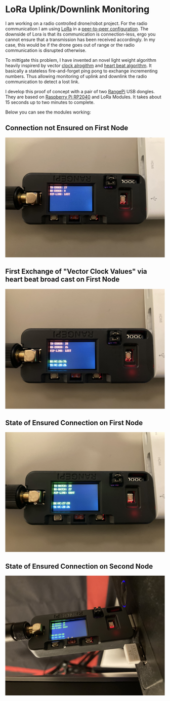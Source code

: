 # LoRa Uplink/Downlink Monitoring

I am working on a radio controlled drone/robot project. For the radio communication I am using [LoRa](https://de.wikipedia.org/wiki/Long_Range_Wide_Area_Network#LoRa_Allianz) in a [peer-to-peer configuration](https://de.wikipedia.org/wiki/Peer-to-Peer).
The downside of Lora is that its communication is connection-less, ergo you cannot ensure that a transmission has been received accordingly.
In my case, this would be if the drone goes out of range or the radio communication is disrupted otherwise.

To mittigate this problem, I have invented an novel light weight algorithm heavily inspirerd by vector [clock alrogithm](https://en.wikipedia.org/wiki/Vector_clock) and [heart beat algorithm](https://en.wikipedia.org/wiki/Heartbeat_(computing)).
It basically a stateless fire-and-forget ping pong to exchange incrementing numbers.
Thus allowing monitoring of uplink and downlink the radio communication to detect a lost link.

I develop this proof of concept with a pair of two [RangePi](https://shop.sb-components.co.uk/products/range-pi) USB dongles. They are based on [Raspberry Pi RP2040](https://de.wikipedia.org/wiki/RP2040) and LoRa Modules.
It takes about 15 seconds up to two minutes to complete.

Below you can see the modules working:

## Connection not Ensured on First Node

![](/images/IMG_3246.JPEG)

## First Exchange of "Vector Clock Values" via heart beat broad cast on First Node

![](/images/IMG_3247.JPEG)

## State of Ensured Connection on First Node

![](/images/IMG_3248.JPEG)

## State of Ensured Connection on Second Node

![](/images/IMG_3251.JPEG)




